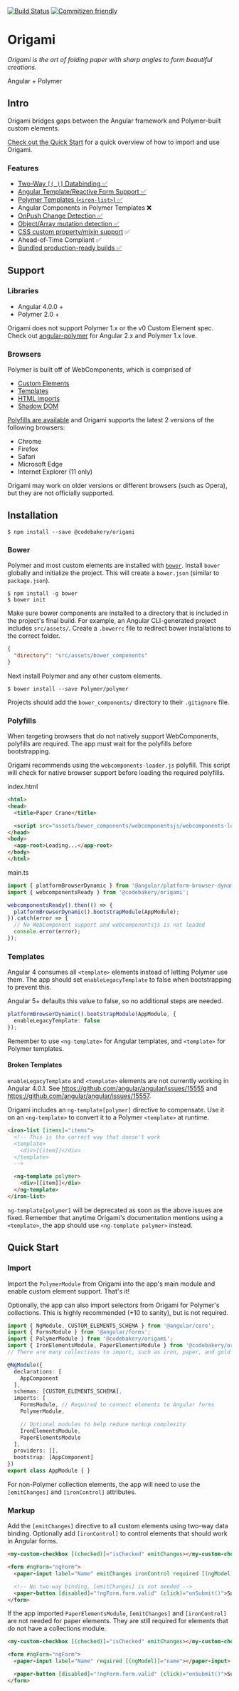 [![Build Status](https://travis-ci.org/hotforfeature/origami.svg?branch=master)](https://travis-ci.org/hotforfeature/origami)
[![Commitizen friendly](https://img.shields.io/badge/commitizen-friendly-brightgreen.svg)](http://commitizen.github.io/cz-cli/)

# Origami

_Origami is the art of folding paper with sharp angles to form beautiful creations._

Angular + Polymer

## Intro

Origami bridges gaps between the Angular framework and Polymer-built custom elements.

[Check out the Quick Start](#quick-start) for a quick overview of how to import and use Origami.

### Features

- [Two-Way `[( )]` Databinding ✅](docs/data-binding.md)
- [Angular Template/Reactive Form Support ✅](docs/forms.md)
- [Polymer Templates (`<iron-list>`) ✅](docs/polymer-templates.md)
- Angular Components in Polymer Templates ❌
- [OnPush Change Detection ✅](docs/change-detection.md)
- [Object/Array mutation detection ✅](docs/object-array-mutation.md)
- [CSS custom property/mixin support](docs/custom-style.md) ✅
- Ahead-of-Time Compliant ✅
- [Bundled production-ready builds ✅](docs/production-build.md)

## Support

### Libraries

- Angular 4.0.0 +
- Polymer 2.0 +

Origami does not support Polymer 1.x or the v0 Custom Element spec. Check out [angular-polymer](https://github.com/platosha/angular-polymer) for Angular 2.x and Polymer 1.x love.

### Browsers

Polymer is built off of WebComponents, which is comprised of

- [Custom Elements](http://caniuse.com/#feat=custom-elementsv1)
- [Templates](http://caniuse.com/#feat=template)
- [HTML imports](http://caniuse.com/#feat=imports)
- [Shadow DOM](http://caniuse.com/#feat=shadowdomv1)

[Polyfills are available](https://www.webcomponents.org/polyfills) and Origami supports the latest 2 versions of the following browsers:

- Chrome
- Firefox
- Safari
- Microsoft Edge
- Internet Explorer (11 only)

Origami may work on older versions or different browsers (such as Opera), but they are not officially supported.

## Installation

```
$ npm install --save @codebakery/origami
```

### Bower

Polymer and most custom elements are installed with [`bower`](https://bower.io/). Install `bower` globally and initialize the project. This will create a `bower.json` (similar to `package.json`).

```
$ npm install -g bower
$ bower init
```

Make sure bower components are installed to a directory that is included in the project's final build. For example, an Angular CLI-generated project includes `src/assets/`. Create a `.bowerrc` file to redirect bower installations to the correct folder.

```json
{
  "directory": "src/assets/bower_components"
}
```

Next install Polymer and any other custom elements.

```
$ bower install --save Polymer/polymer
```

Projects should add the `bower_components/` directory to their `.gitignore` file.

### Polyfills

When targeting browsers that do not natively support WebComponents, polyfills are required. The app must wait for the polyfills before bootstrapping.

Origami recommends using the `webcomponents-loader.js` polyfill. This script will check for native browser support before loading the required polyfills.

index.html
```html
<html>
<head>
  <title>Paper Crane</title>

  <script src="assets/bower_components/webcomponentsjs/webcomponents-loader.js"></script>
</head>
<body>
  <app-root>Loading...</app-root>
</body>
</html>
```

main.ts
```ts
import { platformBrowserDynamic } from '@angular/platform-browser-dynamic';
import { webcomponentsReady } from '@codebakery/origami';

webcomponentsReady().then(() => {
  platformBrowserDynamic().bootstrapModule(AppModule);
}).catch(error => {
  // No WebComponent support and webcomponentsjs is not loaded
  console.error(error);
});
```

### Templates

Angular 4 consumes all `<template>` elements instead of letting Polymer use them. The app should set `enableLegacyTemplate` to false when bootstrapping to prevent this.

Angular 5+ defaults this value to false, so no additional steps are needed.

```ts
platformBrowserDynamic().bootstrapModule(AppModule, {
  enableLegacyTemplate: false
});
```

Remember to use `<ng-template>` for Angular templates, and `<template>` for Polymer templates.

#### Broken Templates

`enableLegacyTemplate` and `<template>` elements are not currently working in Angular 4.0.1. See https://github.com/angular/angular/issues/15555 and https://github.com/angular/angular/issues/15557.

Origami includes an `ng-template[polymer]` directive to compensate. Use it on an `<ng-template>` to convert it to a Polymer `<template>` at runtime.

```html
<iron-list [items]="items">
  <!-- This is the correct way that doesn't work
  <template>
    <div>[[item]]</div>
  </template>
  -->

  <ng-template polymer>
    <div>[[item]]</div>
  </ng-template>
</iron-list>
```

`ng-template[polymer]` will be deprecated as soon as the above issues are fixed. Remember that anytime Origami's documentation mentions using a `<template>`, the app should use `<ng-template polymer>` instead.

## Quick Start

### Import

Import the `PolymerModule` from Origami into the app's main module and enable custom element support. That's it!

Optionally, the app can also import selectors from Origami for Polymer's collections. This is highly recommended (+10 to sanity), but is not required.

```ts
import { NgModule, CUSTOM_ELEMENTS_SCHEMA } from '@angular/core';
import { FormsModule } from '@angular/forms';
import { PolymerModule } from '@codebakery/origami';
import { IronElementsModule, PaperElementsModule } from '@codebakery/origami/lib/collections'; // Optional
// There are many collections to import, such as iron, paper, and gold elements

@NgModule({
  declarations: [
    AppComponent
  ],
  schemas: [CUSTOM_ELEMENTS_SCHEMA],
  imports: [
    FormsModule, // Required to connect elements to Angular forms
    PolymerModule,

    // Optional modules to help reduce markup complexity
    IronElementsModule,
    PaperElementsModule
  ],
  providers: [],
  bootstrap: [AppComponent]
})
export class AppModule { }
```

For non-Polymer collection elements, the app will need to use the `[emitChanges]` and `[ironControl]` attributes.

### Markup

Add the `[emitChanges]` directive to all custom elements using two-way data binding. Optionally add `[ironControl]` to control elements that should work in Angular forms.

```html
<my-custom-checkbox [(checked)]="isChecked" emitChanges></my-custom-checkbox>

<form #ngForm="ngForm">
  <paper-input label="Name" emitChanges ironControl required [(ngModel)]="name"></paper-input>

  <!-- No two-way binding, [emitChanges] is not needed -->
  <paper-button [disabled]="!ngForm.form.valid" (click)="onSubmit()">Submit</paper-button>
</form>
```

If the app imported `PaperElementsModule`, `[emitChanges]` and `[ironControl]` are not needed for paper elements. They are still required for elements that do not have a collections module.

```html
<my-custom-checkbox [(checked)]="isChecked" emitChanges></my-custom-checkbox>

<form #ngForm="ngForm">
  <paper-input label="Name" required [(ngModel)]="name"></paper-input>

  <paper-button [disabled]="!ngForm.form.valid" (click)="onSubmit()">Submit</paper-button>
</form>
```
